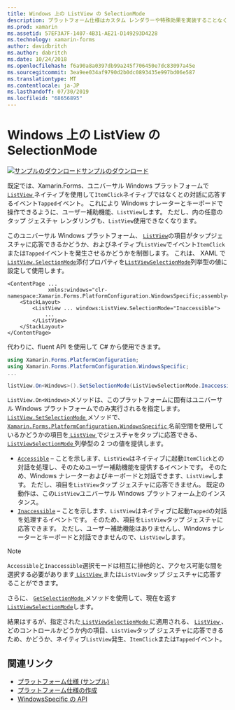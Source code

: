 ```yaml
---
title: Windows 上の ListView の SelectionMode
description: プラットフォーム仕様はカスタム レンダラーや特殊効果を実装することなく、特定のプラットフォームでのみ利用できる機能の使用を可能にします。 この記事では、ListView の項目がタップジェスチャに応答できるかどうかを制御する、Windows プラットフォーム固有のを使用する方法について説明します。
ms.prod: xamarin
ms.assetid: 57EF3A7F-1407-4B31-AE21-D149293D4228
ms.technology: xamarin-forms
author: davidbritch
ms.author: dabritch
ms.date: 10/24/2018
ms.openlocfilehash: f6a90a8a0397db99a245f706450e7dc83097a45e
ms.sourcegitcommit: 3ea9ee034af9790d2b0dc0893435e997bd06e587
ms.translationtype: MT
ms.contentlocale: ja-JP
ms.lasthandoff: 07/30/2019
ms.locfileid: "68656895"
---
```

# <a name="listview-selectionmode-on-windows"></a>Windows 上の ListView の SelectionMode

[![サンプルのダウンロード](~/media/shared/download.png)サンプルのダウンロード](https://docs.microsoft.com/samples/xamarin/xamarin-forms-samples/userinterface-platformspecifics)

既定では、Xamarin.Forms、ユニバーサル Windows プラットフォームで[ `ListView` ](xref:Xamarin.Forms.ListView)ネイティブを使用して`ItemClick`ネイティブではなくとの対話に応答するイベント`Tapped`イベント。 これにより Windows ナレーターとキーボードで操作できるように、ユーザー補助機能、`ListView`します。 ただし、内の任意のタップ ジェスチャ レンダリングも、`ListView`使用できなくなります。

このユニバーサル Windows プラットフォーム、 [`ListView`](xref:Xamarin.Forms.ListView)の項目がタップジェスチャに応答できるかどうか、およびネイティブ`ListView`でイベント`ItemClick`または`Tapped`イベントを発生させるかどうかを制御します。 これは、 XAML で[`ListView.SelectionMode`](xref:Xamarin.Forms.PlatformConfiguration.WindowsSpecific.ListView.SelectionModeProperty)添付プロパティを[`ListViewSelectionMode`](xref:Xamarin.Forms.PlatformConfiguration.WindowsSpecific.ListViewSelectionMode)列挙型の値に設定して使用します。

```xaml
<ContentPage ...
             xmlns:windows="clr-namespace:Xamarin.Forms.PlatformConfiguration.WindowsSpecific;assembly=Xamarin.Forms.Core">
    <StackLayout>
        <ListView ... windows:ListView.SelectionMode="Inaccessible">
            ...
        </ListView>
    </StackLayout>
</ContentPage>
```

代わりに、fluent API を使用して C# から使用できます。

```csharp
using Xamarin.Forms.PlatformConfiguration;
using Xamarin.Forms.PlatformConfiguration.WindowsSpecific;
...

listView.On<Windows>().SetSelectionMode(ListViewSelectionMode.Inaccessible);
```

`ListView.On<Windows>`メソッドは、このプラットフォームに固有はユニバーサル Windows プラットフォームでのみ実行されるを指定します。 [ `ListView.SetSelectionMode` ](xref:Xamarin.Forms.PlatformConfiguration.WindowsSpecific.ListView.SetSelectionMode(Xamarin.Forms.IPlatformElementConfiguration{Xamarin.Forms.PlatformConfiguration.Windows,Xamarin.Forms.ListView},Xamarin.Forms.PlatformConfiguration.WindowsSpecific.ListViewSelectionMode))メソッドで、 [ `Xamarin.Forms.PlatformConfiguration.WindowsSpecific` ](xref:Xamarin.Forms.PlatformConfiguration.WindowsSpecific)名前空間を使用しているかどうかの項目を[ `ListView` ](xref:Xamarin.Forms.ListView)でジェスチャをタップに応答できる、[ `ListViewSelectionMode` ](xref:Xamarin.Forms.PlatformConfiguration.WindowsSpecific.ListViewSelectionMode)列挙型の 2 つの値を提供します。

- [`Accessible`](xref:Xamarin.Forms.PlatformConfiguration.WindowsSpecific.ListViewSelectionMode.Accessible) – ことを示します、`ListView`はネイティブに起動`ItemClick`との対話を処理し、そのためユーザー補助機能を提供するイベントです。 そのため、Windows ナレーターおよびキーボードと対話できます、`ListView`します。 ただし、項目を`ListView`タップ ジェスチャに応答できません。 既定の動作は、この`ListView`ユニバーサル Windows プラットフォーム上のインスタンス。
- [`Inaccessible`](xref:Xamarin.Forms.PlatformConfiguration.WindowsSpecific.ListViewSelectionMode.Inaccessible) – ことを示します、`ListView`はネイティブに起動`Tapped`の対話を処理するイベントです。 そのため、項目を`ListView`タップ ジェスチャに応答できます。 ただし、ユーザー補助機能はありませんし、Windows ナレーターとキーボードと対話できませんので、`ListView`します。

> [!NOTE]
> `Accessible`と`Inaccessible`選択モードは相互に排他的と、アクセス可能な間を選択する必要があります[ `ListView` ](xref:Xamarin.Forms.ListView)または`ListView`タップ ジェスチャに応答することができます。

さらに、 [ `GetSelectionMode` ](xref:Xamarin.Forms.PlatformConfiguration.WindowsSpecific.ListView.GetSelectionMode(Xamarin.Forms.IPlatformElementConfiguration{Xamarin.Forms.PlatformConfiguration.Windows,Xamarin.Forms.ListView}))メソッドを使用して、現在を返す[ `ListViewSelectionMode`](xref:Xamarin.Forms.PlatformConfiguration.WindowsSpecific.ListViewSelectionMode)します。

結果はするが、指定された[ `ListViewSelectionMode` ](xref:Xamarin.Forms.PlatformConfiguration.WindowsSpecific.ListViewSelectionMode)に適用される、 [ `ListView` ](xref:Xamarin.Forms.ListView)、どのコントロールかどうか内の項目、`ListView`タップ ジェスチャに応答できるため、かどうか、ネイティブ`ListView`発生、`ItemClick`または`Tapped`イベント。

## <a name="related-links"></a>関連リンク

- [プラットフォーム仕様 (サンプル)](https://docs.microsoft.com/samples/xamarin/xamarin-forms-samples/userinterface-platformspecifics)
- [プラットフォーム仕様の作成](~/xamarin-forms/platform/platform-specifics/index.md#creating-platform-specifics)
- [WindowsSpecific の API](xref:Xamarin.Forms.PlatformConfiguration.WindowsSpecific)
